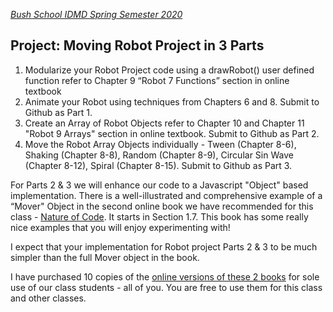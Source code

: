 
[_Bush School IDMD Spring Semester 2020_](https://chandrunarayan.github.io/idmd/)

## Project: Moving Robot Project in 3 Parts

1. Modularize your Robot Project code using a drawRobot() user defined function refer to Chapter 9 “Robot 7 Functions” section in online textbook
1. Animate your Robot using techniques from Chapters 6 and 8. Submit to Github as Part 1.
1. Create an Array of Robot Objects refer to Chapter 10 and Chapter 11 "Robot 9 Arrays" section in online textbook. Submit to Github as Part 2.
1. Move the Robot Array Objects individually - Tween (Chapter 8-6), Shaking (Chapter 8-8), Random (Chapter 8-9), Circular Sin Wave (Chapter 8-12), Spiral (Chapter 8-15). Submit to Github as Part 3.

For Parts 2 & 3 we will enhance our code to a Javascript "Object" based implementation. There is a well-illustrated and comprehensive example of a “Mover" Object in the second online book we have recommended for  this class - [Nature of Code](). It starts in Section 1.7.  This book has some really nice examples that you will enjoy experimenting with!  

I expect that your implementation for Robot project Parts 2 & 3 to be much simpler than the full Mover object in the book.

I have purchased 10 copies of the [online versions of these 2 books]() for sole use of our class students - all of you.  You are free to use them for this class and other classes.